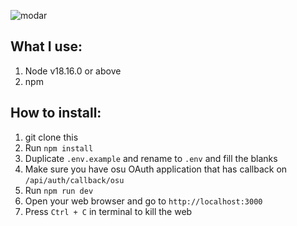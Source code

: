 ![modar](https://cdn.discordapp.com/attachments/856213034716758036/1158702564141973534/IMG_3414.JPG?ex=651d355a&is=651be3da&hm=89d37764da8debf72db294ea8fc268e650301a76912d7966280fa016eced23c8&)

## What I use:
1. Node v18.16.0 or above
2. npm

## How to install:
1. git clone this
2. Run `npm install`
3. Duplicate `.env.example` and rename to `.env` and fill the blanks
4. Make sure you have osu OAuth application that has callback on `/api/auth/callback/osu`
5. Run `npm run dev`
6. Open your web browser and go to `http://localhost:3000`
7. Press `Ctrl + C` in terminal to kill the web
